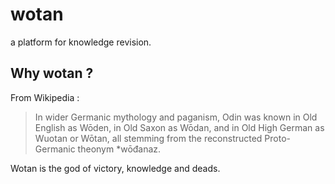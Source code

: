 # wotan
a platform for knowledge revision.

## Why wotan ?

From Wikipedia :
> In wider Germanic mythology and paganism, Odin was known in Old English as Wōden, in Old Saxon as Wōdan, and in Old High German as Wuotan or Wōtan, all stemming from the reconstructed Proto-Germanic theonym *wōđanaz.

Wotan is the god of victory, knowledge and deads.

